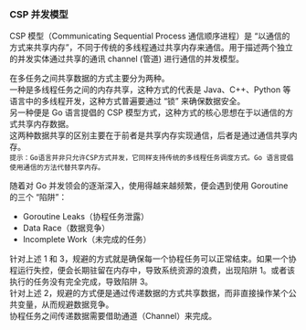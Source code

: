 
### CSP 并发模型
CSP 模型（Communicating Sequential Process 通信顺序进程）是 “以通信的方式来共享内存”，不同于传统的多线程通过共享内存来通信。用于描述两个独立的并发实体通过共享的通讯 channel (管道) 进行通信的并发模型。

在多任务之间共享数据的方式主要分为两种。  
一种是多线程任务之间的内存共享，这种方式的代表是 Java、C++、Python 等语言中的多线程开发，这种方式普遍要通过 “锁” 来确保数据安全。  
另一种便是 Go 语言提倡的 CSP 模型方式，这种方式的核心思想在于以通信的方式共享内存数据。  
这两种数据共享的区别主要在于前者是共享内存实现通信，后者是通过通信共享内存。  
`提示：Go语言并非只允许CSP方式并发，它同样支持传统的多线程任务调度方式。Go 语言提倡使用通信的方法代替共享内存。`

随着对 Go 并发领会的逐渐深入，使用得越来越频繁，便会遇到使用 Goroutine 的三个 “陷阱”：
- Goroutine Leaks（协程任务泄露）
- Data Race（数据竞争）
- Incomplete Work（未完成的任务）

针对上述 1 和 3，规避的方式就是确保每一个协程任务可以正常结束。如果一个协程运行失控，便会长期驻留在内存中，导致系统资源的浪费，出现陷阱 1。或者该执行的任务没有完全完成，导致陷阱 3。  
针对上述 2，规避的方式便是通过传递数据的方式共享数据，而非直接操作某个公共变量，从而规避数据竞争。  
协程任务之间传递数据需要借助通道（Channel）来完成。  


